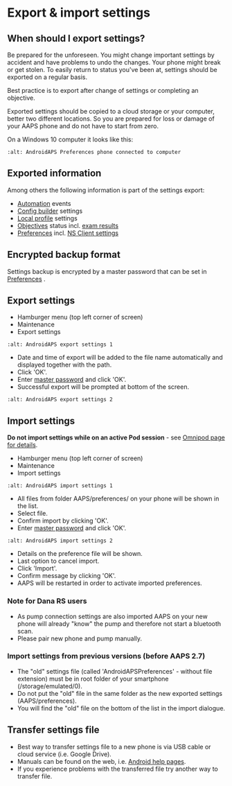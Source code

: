 # Export & import settings

## When should I export settings?

Be prepared for the unforeseen. You might change important settings by accident and have problems to undo the changes. Your phone might break or get stolen. To easily return to status you've been at, settings should be exported on a regular basis.

Best practice is to export after change of settings or completing an objective.

Exported settings should be copied to a cloud storage or your computer, better two different locations. So you are prepared for loss or damage of your AAPS phone and do not have to start from zero.

On a Windows 10 computer it looks like this:

```{image} ../images/AAPS_ExImportSettingsWin.png
:alt: AndroidAPS Preferences phone connected to computer
```

## Exported information

Among others the following information is part of the settings export:

- [Automation](../Usage/Automation.html) events
- [Config builder](../Configuration/Config-Builder.html) settings
- [Local profile](../Configuration/Config-Builder.md#local-profile) settings
- [Objectives](../Usage/Objectives.html) status incl. [exam results](../Usage/Objectives.md#objective-3-prove-your-knowledge)
- [Preferences](../Configuration/Preferences.html) incl. [NS Client settings](../Configuration/Preferences.md#nsclient)

## Encrypted backup format

Settings backup is encrypted by a master password that can be set in [Preferences](../Configuration/Preferences.md#master-password) .

## Export settings

- Hamburger menu (top left corner of screen)
- Maintenance
- Export settings

```{image} ../images/AAPS_ExportSettings1.png
:alt: AndroidAPS export settings 1
```

- Date and time of export will be added to the file name automatically and displayed together with the path.
- Click 'OK'.
- Enter [master password](../Configuration/Preferences.md#master-password) and click 'OK'.
- Successful export will be prompted at bottom of the screen.

```{image} ../images/AAPS_ExportSettings2.png
:alt: AndroidAPS export settings 2
```

## Import settings

**Do not import settings while on an active Pod session** - see [Omnipod page for details](../Configuration/OmnipodEros.md#import-settings-from-previous-aaps).

- Hamburger menu (top left corner of screen)
- Maintenance
- Import settings

```{image} ../images/AAPS_ImportSettings1.png
:alt: AndroidAPS import settings 1
```

- All files from folder AAPS/preferences/ on your phone will be shown in the list.
- Select file.
- Confirm import by clicking 'OK'.
- Enter [master password](../Configuration/Preferences.md#master-password) and click 'OK'.

```{image} ../images/AAPS_ImportSettings2.png
:alt: AndroidAPS import settings 2
```

- Details on the preference file will be shown.
- Last option to cancel import.
- Click 'Import'.
- Confirm message by clicking 'OK'.
- AAPS will be restarted in order to activate imported preferences.

### Note for Dana RS users

- As pump connection settings are also imported AAPS on your new phone will already "know" the pump and therefore not start a bluetooth scan.
- Please pair new phone and pump manually.

### Import settings from previous versions (before AAPS 2.7)

- The "old" settings file (called 'AndroidAPSPreferences' - without file extension) must be in root folder of your smartphone (/storage/emulated/0).
- Do not put the "old" file in the same folder as the new exported settings (AAPS/preferences).
- You will find the "old" file on the bottom of the list in the import dialogue.

## Transfer settings file

- Best way to transfer settings file to a new phone is via USB cable or cloud service (i.e. Google Drive).
- Manuals can be found on the web, i.e. [Android help pages](https://support.google.com/android/answer/9064445?hl=en).
- If you experience problems with the transferred file try another way to transfer file.
